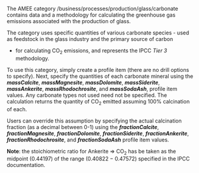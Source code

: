 The AMEE category /business/processes/production/glass/carbonate
contains data and a methodology for calculating the greenhouse gas
emissions associated with the production of glass.

The category uses specific quantities of various carbonate species -
used as feedstock in the glass industry and the primary source of carbon
- for calculating CO<sub>2</sub> emissions, and represents the IPCC *Tier 3*
methodology.

To use this category, simply create a profile item (there are no drill
options to specify). Next, specify the quantities of each carbonate
mineral using the ***massCalcite***, ***massMagnesite***,
***massDolomite***, ***massSiderite***, ***massAnkerite***,
***massRhodochrosite***, and ***massSodaAsh***, profile item values. Any
carbonate types not used need not be specified. The calculation returns
the quantity of CO<sub>2</sub> emitted assuming 100% calcination of each.

Users can override this assumption by specifying the actual calcination
fraction (as a decimal between 0-1) using the ***fractionCalcite***,
***fractionMagnesite***, ***fractionDolomite***, ***fractionSiderite***,
***fractionAnkerite***, ***fractionRhodochrosite***, and
***fractionSodaAsh*** profile item values.

**Note**: the stoichiometric ratio for Ankerite =\> CO<sub>2</sub> has be taken
as the midpoint (0.44197) of the range (0.40822 − 0.47572) specified in
the IPCC documentation.

